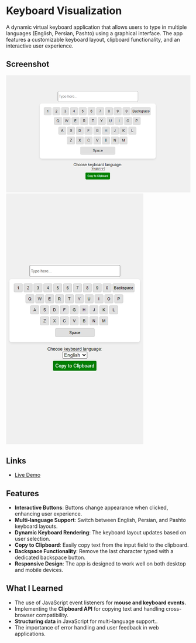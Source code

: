 # Keyboard Visualization

A dynamic virtual keyboard application that allows users to type in multiple languages (English, Persian, Pashto) using a graphical interface. The app features a customizable keyboard layout, clipboard functionality, and an interactive user experience.

## Screenshot

![desktop](./screenshots/desktop.png)
![mobile](./screenshots/mobile.png)

## Links

- [Live Demo](https://mahmoodhashem.github.io/JavaScript-Projects/Projects/keyboard-visualizer/index.html)

## Features

- **Interactive Buttons**: Buttons change appearance when clicked, enhancing user experience.
- **Multi-language Support**: Switch between English, Persian, and Pashto keyboard layouts.
- **Dynamic Keyboard Rendering**: The keyboard layout updates based on user selection.
- **Copy to Clipboard**: Easily copy text from the input field to the clipboard.
- **Backspace Functionality**: Remove the last character typed with a dedicated backspace button.
- **Responsive Design**: The app is designed to work well on both desktop and mobile devices.

## What I Learned

- The use of JavaScript event listeners for **mouse and keyboard events.**
- Implementing the **Clipboard API** for copying text and handling cross-browser compatibility.
- **Structuring data** in JavaScript for multi-language support..
- The importance of error handling and user feedback in web applications.

